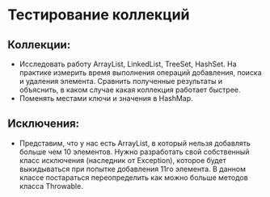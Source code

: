 # Тестирование коллекций

## Коллекции:
- Исследовать работу ArrayList, LinkedList, TreeSet, HashSet. На практике измерить время выполнения 
операций добавления, поиска и удаления элемента. Сравнить полученные результаты и объяснить, 
в каком случае какая коллекция работает быстрее.
- Поменять местами ключи и значения в HashMap.

## Исключения:
- Представим, что у нас есть ArrayList, в который нельзя добавлять больше чем 10 элементов. 
Нужно разработать свой собственный класс исключения (наследник от Exception), которое будет 
выкидываться при попытке добавления 11го элемента.
  В данном классе постараться переопределить как можно больше методов класса Throwable.
 


